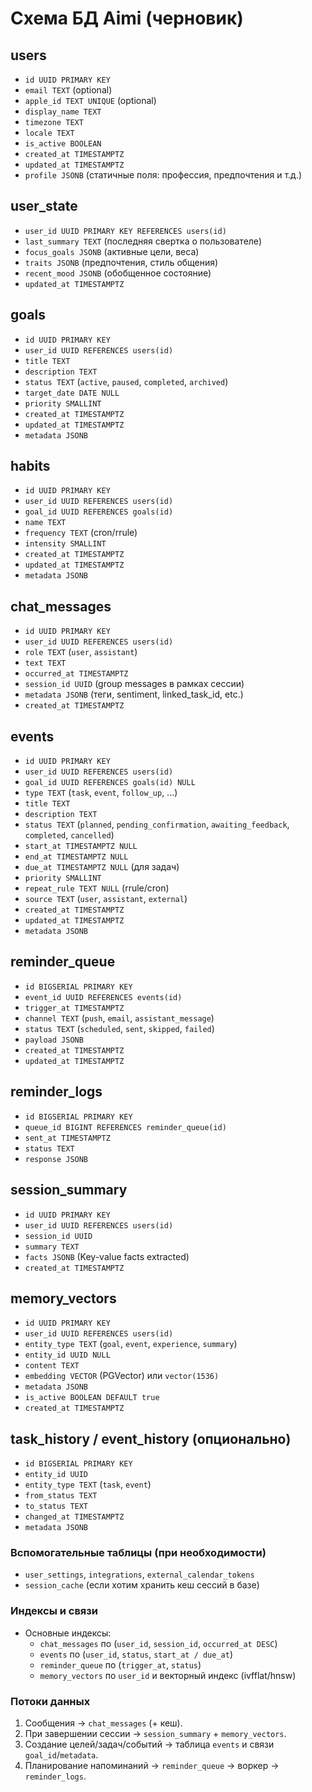 # Схема БД Aimi (черновик)

## users
- `id UUID PRIMARY KEY`
- `email TEXT` (optional)
- `apple_id TEXT UNIQUE` (optional)
- `display_name TEXT`
- `timezone TEXT`
- `locale TEXT`
- `is_active BOOLEAN`
- `created_at TIMESTAMPTZ`
- `updated_at TIMESTAMPTZ`
- `profile JSONB` (статичные поля: профессия, предпочтения и т.д.)

## user_state
- `user_id UUID PRIMARY KEY REFERENCES users(id)`
- `last_summary TEXT` (последняя свертка о пользователе)
- `focus_goals JSONB` (активные цели, веса)
- `traits JSONB` (предпочтения, стиль общения)
- `recent_mood JSONB` (обобщенное состояние)
- `updated_at TIMESTAMPTZ`

## goals
- `id UUID PRIMARY KEY`
- `user_id UUID REFERENCES users(id)`
- `title TEXT`
- `description TEXT`
- `status TEXT` (`active`, `paused`, `completed`, `archived`)
- `target_date DATE NULL`
- `priority SMALLINT`
- `created_at TIMESTAMPTZ`
- `updated_at TIMESTAMPTZ`
- `metadata JSONB`

## habits
- `id UUID PRIMARY KEY`
- `user_id UUID REFERENCES users(id)`
- `goal_id UUID REFERENCES goals(id)`
- `name TEXT`
- `frequency TEXT` (cron/rrule)
- `intensity SMALLINT`
- `created_at TIMESTAMPTZ`
- `updated_at TIMESTAMPTZ`
- `metadata JSONB`

## chat_messages
- `id UUID PRIMARY KEY`
- `user_id UUID REFERENCES users(id)`
- `role TEXT` (`user`, `assistant`)
- `text TEXT`
- `occurred_at TIMESTAMPTZ`
- `session_id UUID` (group messages в рамках сессии)
- `metadata JSONB` (теги, sentiment, linked_task_id, etc.)
- `created_at TIMESTAMPTZ`

## events
- `id UUID PRIMARY KEY`
- `user_id UUID REFERENCES users(id)`
- `goal_id UUID REFERENCES goals(id) NULL`
- `type TEXT` (`task`, `event`, `follow_up`, ...)
- `title TEXT`
- `description TEXT`
- `status TEXT` (`planned`, `pending_confirmation`, `awaiting_feedback`, `completed`, `cancelled`)
- `start_at TIMESTAMPTZ NULL`
- `end_at TIMESTAMPTZ NULL`
- `due_at TIMESTAMPTZ NULL` (для задач)
- `priority SMALLINT`
- `repeat_rule TEXT NULL` (rrule/cron)
- `source TEXT` (`user`, `assistant`, `external`)
- `created_at TIMESTAMPTZ`
- `updated_at TIMESTAMPTZ`
- `metadata JSONB`

## reminder_queue
- `id BIGSERIAL PRIMARY KEY`
- `event_id UUID REFERENCES events(id)`
- `trigger_at TIMESTAMPTZ`
- `channel TEXT` (`push`, `email`, `assistant_message`)
- `status TEXT` (`scheduled`, `sent`, `skipped`, `failed`)
- `payload JSONB`
- `created_at TIMESTAMPTZ`
- `updated_at TIMESTAMPTZ`

## reminder_logs
- `id BIGSERIAL PRIMARY KEY`
- `queue_id BIGINT REFERENCES reminder_queue(id)`
- `sent_at TIMESTAMPTZ`
- `status TEXT`
- `response JSONB`

## session_summary
- `id UUID PRIMARY KEY`
- `user_id UUID REFERENCES users(id)`
- `session_id UUID`
- `summary TEXT`
- `facts JSONB` (Key-value facts extracted)
- `created_at TIMESTAMPTZ`

## memory_vectors
- `id UUID PRIMARY KEY`
- `user_id UUID REFERENCES users(id)`
- `entity_type TEXT` (`goal`, `event`, `experience`, `summary`)
- `entity_id UUID NULL`
- `content TEXT`
- `embedding VECTOR` (PGVector) или `vector(1536)`
- `metadata JSONB`
- `is_active BOOLEAN DEFAULT true`
- `created_at TIMESTAMPTZ`

## task_history / event_history (опционально)
- `id BIGSERIAL PRIMARY KEY`
- `entity_id UUID`
- `entity_type TEXT` (`task`, `event`)
- `from_status TEXT`
- `to_status TEXT`
- `changed_at TIMESTAMPTZ`
- `metadata JSONB`

### Вспомогательные таблицы (при необходимости)
- `user_settings`, `integrations`, `external_calendar_tokens`
- `session_cache` (если хотим хранить кеш сессий в базе)

### Индексы и связи
- Основные индексы:
  - `chat_messages` по (`user_id`, `session_id`, `occurred_at DESC`)
  - `events` по (`user_id`, `status`, `start_at / due_at`)
  - `reminder_queue` по (`trigger_at`, `status`)
  - `memory_vectors` по `user_id` и векторный индекс (ivfflat/hnsw)

### Потоки данных
1. Сообщения → `chat_messages` (+ кеш).
2. При завершении сессии → `session_summary` + `memory_vectors`.
3. Создание целей/задач/событий → таблица `events` и связи `goal_id`/`metadata`.
4. Планирование напоминаний → `reminder_queue` → воркер → `reminder_logs`.

